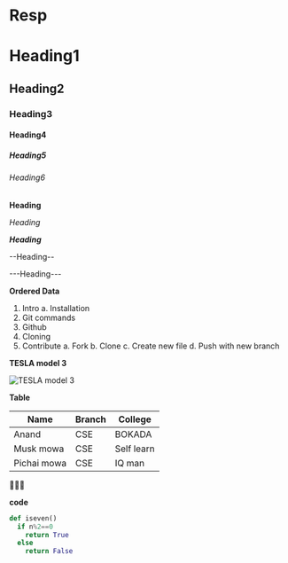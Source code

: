 # Resp

# Heading1

## Heading2

### Heading3

#### Heading4

##### Heading5

###### Heading6

**Heading**

*Heading*

***Heading***

--Heading--

---Heading---

**Ordered Data**
1.  Intro 
     a.  Installation
2.  Git commands
3.  Github
4.  Cloning
5.  Contribute
    a. Fork
    b.  Clone
    c.  Create new file
    d.  Push with new branch
 
 **TESLA model 3**
 
 
 ![TESLA model 3](https://upload.wikimedia.org/wikipedia/commons/thumb/1/14/2018_Tesla_Model_S_75D.jpg/1024px-2018_Tesla_Model_S_75D.jpg)
 
 **Table**
 
 |Name|Branch|College|
 |----|------|-------|
 |Anand|CSE|BOKADA|
 |Musk mowa|CSE|Self learn|
 |Pichai mowa|CSE|IQ man|
 
 
 💓💓💓
 
 **code**
 ```python
 def iseven()
   if n%2==0
     return True
   else 
     return False 
     
     
  
  
 
